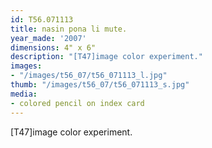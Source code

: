 ```yaml
---
id: T56.071113
title: nasin pona li mute.
year_made: '2007'
dimensions: 4" x 6"
description: "[T47]image color experiment."
images:
- "/images/t56_07/t56_071113_l.jpg"
thumb: "/images/t56_07/t56_071113_s.jpg"
media:
- colored pencil on index card
---
```


[T47]image color experiment.
